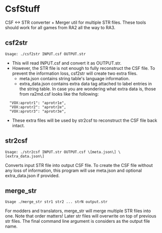 # CsfStuff

CSF &lt;-> STR converter + Merger util for multiple STR files. These tools should work for all games from RA2 all the way to RA3.

## csf2str

```
Usage: ./csf2str INPUT.csf OUTPUT.str
```

* This will read INPUT.csf and convert it as OUTPUT.str.
* However, the STR file is not enough to fully reconstruct the CSF file. To prevent the information loss, csf2str will create two extra files.
  * meta.json contains string table's language information.
  * extra_data.json contains extra data tag attached to label entries in the string table. In case you are wondering what extra data is, those from ra2md.csf looks like the following:

```
  "VOX:aprotr1": "aprotr1e",
  "VOX:aprotr2": "aprotr2e",
  "VOX:aprotr3": "aprotr3e",
```

* These extra files will be used by str2csf to reconstruct the CSF file back intact.

## str2csf

```
Usage: ./str2csf INPUT.str OUTPUT.csf \[meta.json\] \[extra_data.json\]
```

Converts input STR file into output CSF file.
To create the CSF file without any loss of information,
this program will use meta.json and optional extra_data.json if provided.

## merge_str

```
Usage ./merge_str str1 str2 ... strN output.str
```

For modders and translators, merge_str will merge multiple STR files into one.
Note that order matters!
Later str files will overwrite on top of previous str files.
The final command line argument is considers as the output file name.
